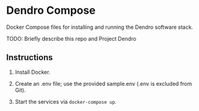 # Dendro Compose

Docker Compose files for installing and running the Dendro software stack.

TODO: Briefly describe this repo and Project Dendro


## Instructions

1. Install Docker.

2. Create an .env file; use the provided sample.env (.env is excluded from Git).

3. Start the services via `docker-compose up`.
